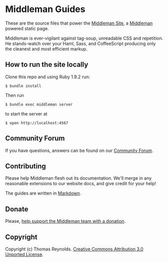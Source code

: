 # Middleman Guides

These are the source files that power the [Middleman Site][Site], a [Middleman][GitHub]
powered static page.

Middleman is ever-vigilant against tag-soup, unreadable CSS and repetition. He stands-watch
over your Haml, Sass, and CoffeeScript producing only the cleanest and most efficient
markup.

## How to run the site locally

Clone this repo and using Ruby 1.9.2 run:

    $ bundle install

Then run

    $ bundle exec middleman server

to start the server at

    $ open http://localhost:4567

## Community Forum

If you have questions, answers can be found on our [Community Forum][Forum].

## Contributing

Please help Middleman flesh out its documentation. We'll merge in any reasonable
extensions to our website docs, and give credit for your help!

The guides are written in [Markdown][].

## Donate

Please, [help support the Middleman team with a donation][Donation].

## Copyright

Copyright (c) Thomas Reynolds. [Creative Commons Attribution 3.0 Unported License][License].

[Site]:http://middlemanapp.com/
[GitHub]:https://github.com/middleman/middleman
[Forum]:http://forum.middlemanapp.com/
[Markdown]:http://daringfireball.net/projects/markdown/
[Donation]:https://spb.io/s/4dXbHBorC3
[License]:http://creativecommons.org/licenses/by/3.0/